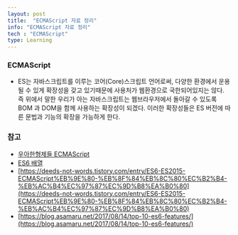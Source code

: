 ```yaml
---
layout: post
title:  "ECMAScript 자료 정리"
info: "ECMAScript 자료 정리"
tech : "ECMAScript"
type: Learning
---
```



### ECMAScript

* ES는 자바스크립트를 이루는 코어(Core)스크립트 언어로써, 다양한 환경에서 운용될 수 있게 확장성을 갖고 있기때문에 사용처가 웹환경으로 국한되어있지는 않다. 즉 위에서 말한 우리가 아는 자바스크립트는 웹브라우저에서 돌아갈 수 있도록 BOM 과 DOM을 함께 사용하는 확장성이 되겠다. 이러한 확장성들은 ES 버전에 따른 문법과 기능의 확장을 가능하게 한다.


### 참고
* [우아한형제들 ECMAScript](https://woowabros.github.io/experience/2017/12/01/es6-experience.html)
* [ES6 배열](https://kyuhyuk.kr/article/javascript/2020/01/19/JavaScript-Array)
* [https://deeds-not-words.tistory.com/entry/ES6-ES2015-ECMAScript%EB%9E%80-%EB%8F%84%EB%8C%80%EC%B2%B4-%EB%AC%B4%EC%97%87%EC%9D%B8%EA%B0%80](https://deeds-not-words.tistory.com/entry/ES6-ES2015-ECMAScript%EB%9E%80-%EB%8F%84%EB%8C%80%EC%B2%B4-%EB%AC%B4%EC%97%87%EC%9D%B8%EA%B0%80)
* [https://blog.asamaru.net/2017/08/14/top-10-es6-features/](https://blog.asamaru.net/2017/08/14/top-10-es6-features/)
